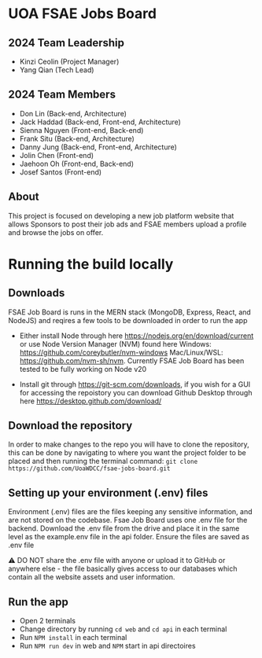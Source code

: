 # UOA FSAE Jobs Board

## 2024 Team Leadership

- Kinzi Ceolin (Project Manager)
- Yang Qian (Tech Lead)

## 2024 Team Members

- Don Lin (Back-end, Architecture)
- Jack Haddad (Back-end, Front-end, Architecture)
- Sienna Nguyen (Front-end, Back-end)
- Frank Situ (Back-end, Architecture)
- Danny Jung (Back-end, Front-end, Architecture)
- Jolin Chen (Front-end)
- Jaehoon Oh (Front-end, Back-end)
- Josef Santos (Front-end)

## About

This project is focused on developing a new job platform website that allows Sponsors to post their job ads and FSAE members upload a profile and browse the jobs on offer.




# Running the build locally

## Downloads
FSAE Job Board is runs in the MERN stack (MongoDB, Express, React, and NodeJS) and reqires a few tools to be downloaded in order to run the app

- Either install Node through here https://nodejs.org/en/download/current or use Node Version Manager (NVM) found here Windows: https://github.com/coreybutler/nvm-windows Mac/Linux/WSL: https://github.com/nvm-sh/nvm. Currently FSAE Job Board has been tested to be fully working on Node v20

- Install git through https://git-scm.com/downloads, if you wish for a GUI for accessing the repoistory you can download Github Desktop through here https://desktop.github.com/download/


## Download the repository

In order to make changes to the repo you will have to clone the repository, this can be done by navigating to where you want the project folder to be placed and then running the terminal command: `git clone https://github.com/UoaWDCC/fsae-jobs-board.git`

## Setting up your environment (.env) files
Environment (.env) files are the files keeping any sensitive information, and are not stored on the codebase. Fsae Job Board uses one .env file for the backend. Download the .env file from the drive and place it in the same level as the example.env file in the api folder. Ensure the files are saved as .env file


⚠️ DO NOT share the .env file with anyone or upload it to GitHub or anywhere else - the file basically gives access to our databases which contain all the website assets and user information.


## Run the app
- Open 2 terminals
- Change directory by running `cd web` and `cd api` in each terminal
- Run `NPM install` in each terminal
- Run `NPM run dev` in web and `NPM` start in api directoires